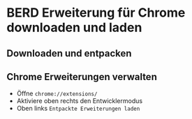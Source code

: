 # BERD Erweiterung für Chrome downloaden und laden
## Downloaden und entpacken
## Chrome Erweiterungen verwalten
* Öffne <code>chrome://extensions/</code>
* Aktiviere oben rechts den Entwicklermodus
* Oben links <code>Entpackte Erweiterungen laden</code>
